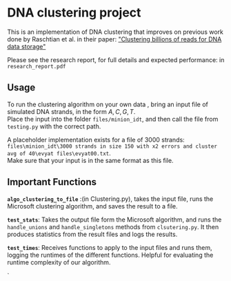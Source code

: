 # DNA clustering project

This is an implementation of DNA clustering that improves on previous work done by Raschtian et al. in their paper:
["Clustering billions of reads for DNA data storage"](https://papers.nips.cc/paper/6928-clustering-billions-of-reads-for-dna-data-storage)

Please see the research report, for full details and expected performance: in `research_report.pdf`

## Usage
To run the clustering algorithm on your own data , bring an input file of simulated DNA strands,  in the form ${A,C,G,T}$.  
Place the input into the folder `files/minion_idt`, and then call the file from `testing.py` with the correct path.

A placeholder implementation exists for a file of 3000 strands:     
`files\minion_idt\3000 strands in size 150 with x2 errors and cluster avg of 40\evyat files\evyat00.txt`.   
Make sure that your input is in the same format as this file.

## Important Functions
__`algo_clustering_to_file`__ :(in Clustering.py), takes the input file, runs the Microsoft clustering algorithm, and saves the result to a file.


__`test_stats`__: Takes the output file form the Microsoft algorithm, and runs the `handle_unions` and `handle_singletons` methods from `clsutering.py`.
It then produces statistics from the result files and logs the results.  


__`test_times`__: Receives functions to apply to the input files and runs them, logging the runtimes of the different functions. Helpful for evaluating the runtime complexity of our algorithm.

`


 
